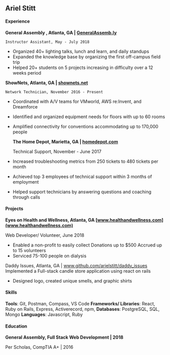 ## Ariel Stitt

#### Experience

 **General Assembly , Atlanta, GA | [GeneralAssemb.ly](https://generalassemb.ly/)**

	Instructor Assistant, May - July 2018

- Organized 40+ lighting talks, lunch and learn, and daily standups
- Expanded the knowledge base by organizing the first off-campus field trip
- Helped 20+ students on 5 projects increasing in difficulty over a 12 weeks period

**ShowNets, Atlanta, GA | [shownets.net](https://www.shownets.net/)**

	Network Technician, November 2016 - Present

- Coordinated with A/V teams for VMworld, AWS re:Invent, and Dreamforce
- Identified and organized equipment needs for floors with up to 60 rooms
- Amplified connectivity for conventions accommodating up to 170,000 people

	 **The Home Depot, Marietta, GA | [homedepot.com](https://www.shownets.net/)**

	Technical Support, November - June 2017
- Increased troubleshooting metrics from 250 tickets to 480 tickets per month 
- Achieved top 3 employees of technical support within 3 months of employment
- Helped support technicians by answering questions and coaching through calls

#### Projects

**Eyes on Health and Wellness, Atlanta, GA  [www.healthandwellness.com](www.healthandwellness.com)**

Web Developer/ Volunteer, June 2018

- Enabled a non-profit to easily collect Donations up to $500
Accrued up to 15 volunteers
- Serviced 75-100 people on dialysis 

Daddy Issues, Atlanta, GA | www.github.com/arielstitt/daddy_issues
Implemented a Full-stack candle store application using react on rails 

- Designed logo, created unique smells, and graphic shirts

#### Skills 

**Tools**:   Git, Postman, Compass, VS Code
**Frameworks/ Libraries**:  React,  Ruby on Rails, Express, Activerecord, npm, 
**Databases**: PostgreSQL, SQL, Mongo
**Languages**: Javascript, Ruby

#### Education 

**General Assembly, Full Stack Web Development | 2018**

Per Scholas, CompTIA A+ | 2016

